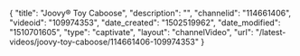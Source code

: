 {
    "title": "Joovy&reg; Toy Caboose",
    "description": "",
    "channelid": "114661406",
    "videoid": "109974353",
    "date_created": "1502519962",
    "date_modified": "1510701605",
    "type": "captivate",
    "layout": "channelVideo",
    "url": "\/latest-videos\/joovy-toy-caboose\/114661406-109974353"
}